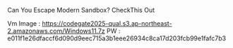 Can You Escape Modern Sandbox?
CheckThis Out

Vm Image : https://codegate2025-qual.s3.ap-northeast-2.amazonaws.com/Windows11.7z
PW : e011f1e26dfaccf6d090d9eec715a3b1eee26934c8ca17d203fcb99e1fafc7b3
